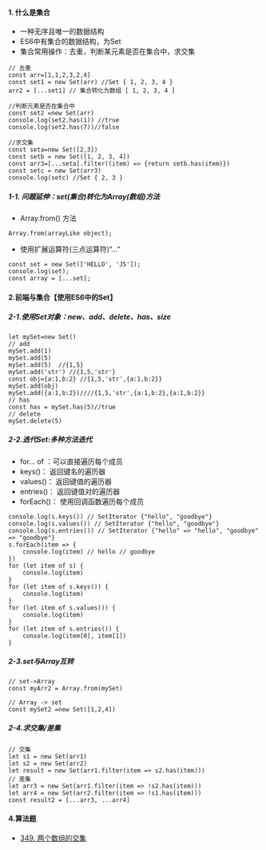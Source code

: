 #### 1. 什么是集合

* 一种无序且唯一的数据结构
* ES6中有集合的数据结构，为Set
* 集合常用操作：去重，判断某元素是否在集合中，求交集

```
// 去重
const arr=[1,1,2,3,2,4]
const set1 = new Set(arr) //Set { 1, 2, 3, 4 }
arr2 = [...set1] // 集合转化为数组 [ 1, 2, 3, 4 ] 

//判断元素是否在集合中
const set2 =new Set(arr)
console.log(set2.has(1)) //true
console.log(set2.has(7))//false

//求交集
const seta=new Set([2,3])
const setb = new Set([1, 2, 3, 4])
const arr3=[...seta].filter((item) => {return setb.has(item)})
const setc = new Set(arr3)
console.log(setc) //Set { 2, 3 }
```

##### 1-1. 问题延伸：set(集合)转化为Array(数组)方法
* Array.from() 方法
```
Array.from(arrayLike object);
```
* 使用扩展运算符(三点运算符)“…”
```
const set = new Set(['HELLO', 'JS']);
console.log(set);
const array = [...set];
```

#### 2.前端与集合【使用ES6中的Set】

##### 2-1.使用Set对象：new、add、delete、has、size

```
let mySet=new Set() 
// add
mySet.add(1)
mySet.add(5)
mySet.add(5)  //{1,5}
mySet.add('str') //{1,5,'str'}
const obj={a:1,b:2} //{1,5,'str',{a:1,b:2}}
mySet.add(obj)
mySet.add({a:1,b:2})////{1,5,'str',{a:1,b:2},{a:1,b:2}}
// has
const has = mySet.has(5)//true
// delete
mySet.delete(5)
```

##### 2-2.迭代Set:多种方法迭代

* for... of ：可以直接遍历每个成员
* keys()： 返回键名的遍历器
* values()： 返回键值的遍历器
* entries()： 返回键值对的遍历器
* forEach()： 使用回调函数遍历每个成员

```
console.log(s.keys()) // SetIterator {"hello", "goodbye"}
console.log(s.values()) // SetIterator {"hello", "goodbye"}
console.log(s.entries()) // SetIterator {"hello" => "hello", "goodbye" => "goodbye"}
s.forEach(item => {
    console.log(item) // hello // goodbye
})
for (let item of s) {
    console.log(item)
}
for (let item of s.keys()) {
    console.log(item)
}
for (let item of s.values()) {
    console.log(item)
}
for (let item of s.entries()) {
    console.log(item[0], item[1])
}
```

##### 2-3.set与Array互转

```
// set->Array
const myArr2 = Array.from(mySet)

// Array -> set
const mySet2 =new Set([1,2,4])
```

##### 2-4.求交集/差集

```
// 交集
let s1 = new Set(arr1)
let s2 = new Set(arr2)
let result = new Set(arr1.filter(item => s2.has(item)))
// 差集
let arr3 = new Set(arr1.filter(item => !s2.has(item)))
let arr4 = new Set(arr2.filter(item => !s1.has(item)))
const result2 = [...arr3, ...arr4]
```
  

#### 4.算法题

* [349. 两个数组的交集](https://leetcode-cn.com/problems/intersection-of-two-arrays/)

